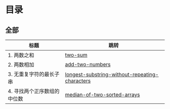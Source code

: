 # 目录
## 全部
|标题|跳转| 
|----|-----|
|1. 两数之和| [two-sum](src/main/java/problems/two_sum)
|2. 两数相加 |[add-two-numbers](src/main/java/problems/add_two_numbers)
|3. 无重复字符的最长子串| [longest-substring-without-repeating-characters](src/main/java/problems/longest_substring_without_repeating_characters)
|4. 寻找两个正序数组的中位数 |[median-of-two-sorted-arrays](src/main/java/problems/median_of_two_sorted_arrays)